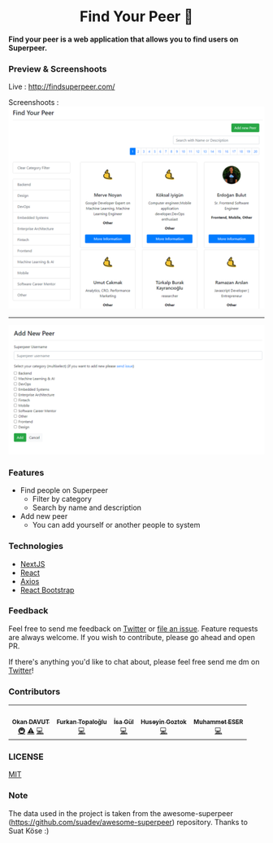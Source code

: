 <h1 align="center">Find Your Peer 👋</h1>

<b> Find your peer is a web application that allows you to find users on Superpeer. <br>
</b>

### Preview & Screenshoots

Live : http://findsuperpeer.com/

Screenshoots :
![PeerList](screenshoots/peerlist.png)

<hr>

![AddPeer](screenshoots/add_peer.png)

### Features

- Find people on Superpeer
  - Filter by category
  - Search by name and description
- Add new peer
  - You can add yourself or another people to system

### Technologies

- [NextJS](https://nextjs.org/)
- [React](https://en.reactjs.org/)
- [Axios](https://github.com/axios/axios)
- [React Bootstrap](https://react-bootstrap.github.io/)

### Feedback

Feel free to send me feedback on [Twitter](https://twitter.com/okandavutcom) or [file an issue](https://github.com/okandavut/find-superpeer/issues/new). Feature requests are always welcome. If you wish to contribute, please go ahead and open PR.

If there's anything you'd like to chat about, please feel free send me dm on [Twitter](https://twitter.com/okandavutcom)!

### Contributors

<!-- markdownlint-enable -->
<!-- prettier-ignore-end -->
<!-- ALL-CONTRIBUTORS-LIST:END -->

<!-- ALL-CONTRIBUTORS-LIST:START - Do not remove or modify this section -->
<!-- prettier-ignore-start -->
<!-- markdownlint-disable -->
<table>
  <tr>
    <td align="center"><a href="https://medium.com/@okandavut" target="_blank"><img src="https://avatars3.githubusercontent.com/u/10600157?v=4" width="100px;" alt=""/><br /><sub><b>Okan DAVUT</b></sub></a><br /><a href="#infra-okandavut" title="Infrastructure (Hosting, Build-Tools, etc)">🚇</a> <a href="https://github.com/okandavut/find-superpeer/commits?author=okandavut" title="Tests">⚠️</a> <a href="https://github.com/okandavut/find-superpeer/commits?author=okandavut" title="Code">💻</a></td>
      <td align="center"><a href="http://furkan.work/"><img src="https://avatars0.githubusercontent.com/u/23284813?s=460&u=6b583d663061824cd2f75543e2b47f8b8aaa9185&v=4" width="100px;" alt=""/><br /><sub><b>Furkan Topaloğlu</b></sub></a><br /><a href="https://github.com/okandavut/find-superpeer/commits?author=frkntplglu" title="Code">💻</a></td>
   <td align="center"><a href="https://isagul.now.sh//" target="_blank"><img src="https://avatars2.githubusercontent.com/u/16213088?s=460&u=d2cbbe382059e8b5cd6b163bafa9fa1401d3fb59&v=4" width="100px;" alt=""/><br /><sub><b>İsa Gül</b></sub></a><br /><a href="https://github.com/okandavut/find-superpeer/commits?author=isagul" title="Code">💻</a></td>
      <td align="center"><a href="https://www.linkedin.com/in/huseyingoztok" target="_blank"><img src="https://avatars1.githubusercontent.com/u/43777036?s=460&v=4" width="100px;" alt=""/><br /><sub><b>Huseyin Goztok</b></sub></a><br /><a href="https://github.com/okandavut/find-superpeer/commits?author=huseyingoztok" title="Code">💻</a></td>
   <td align="center"><a href="https://github.com/eserdinyo" target="_blank"><img src="https://avatars1.githubusercontent.com/u/26261087?s=460&u=cb3889d45bf1b1941b28bf16453596d26daa0445&v=4" width="100px;" alt=""/><br /><sub><b>Muhammet ESER</b></sub></a><br /><a href="https://github.com/okandavut/find-superpeer/commits?author=eserdinyo" title="Code">💻</a></td>
  </tr>
</table>

<!-- markdownlint-enable -->
<!-- prettier-ignore-end -->

<!-- ALL-CONTRIBUTORS-LIST:END -->

### LICENSE

[MIT](LICENSE)

### Note

The data used in the project is taken from the awesome-superpeer (https://github.com/suadev/awesome-superpeer) repository. Thanks to Suat Köse :)
